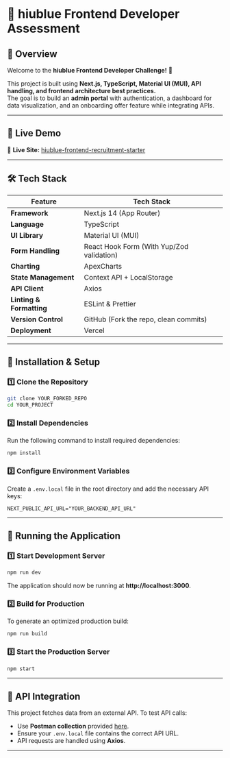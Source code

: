 # 🚀 hiublue Frontend Developer Assessment

## **📌 Overview**
Welcome to the **hiublue Frontend Developer Challenge!** 🎉  

This project is built using **Next.js, TypeScript, Material UI (MUI), API handling, and frontend architecture best practices.**  
The goal is to build an **admin portal** with authentication, a dashboard for data visualization, and an onboarding offer feature while integrating APIs.

---

## **📌 Live Demo**
🚀 **Live Site:** [hiublue-frontend-recruitment-starter](https://hiublue-frontend-recruitment-starter-livid.vercel.app/)  

---

## **🛠 Tech Stack**
| Feature               | Tech Stack |
|----------------------|-----------|
| **Framework**        | Next.js 14 (App Router) |
| **Language**         | TypeScript |
| **UI Library**       | Material UI (MUI) |
| **Form Handling**    | React Hook Form (With Yup/Zod validation) |
| **Charting**         | ApexCharts |
| **State Management** | Context API + LocalStorage |
| **API Client**       | Axios |
| **Linting & Formatting** | ESLint & Prettier |
| **Version Control**  | GitHub (Fork the repo, clean commits) |
| **Deployment**       | Vercel |

---

## **📌 Installation & Setup**
### **1️⃣ Clone the Repository**
```bash
git clone YOUR_FORKED_REPO
cd YOUR_PROJECT
```

### **2️⃣ Install Dependencies**
Run the following command to install required dependencies:
```bash
npm install
```

### **3️⃣ Configure Environment Variables**
Create a `.env.local` file in the root directory and add the necessary API keys:
```env
NEXT_PUBLIC_API_URL="YOUR_BACKEND_API_URL"
```

---

## **🚀 Running the Application**
### **1️⃣ Start Development Server**
```bash
npm run dev
```
The application should now be running at **http://localhost:3000**.

### **2️⃣ Build for Production**
To generate an optimized production build:
```bash
npm run build
```

### **3️⃣ Start the Production Server**
```bash
npm start
```

---

## **📡 API Integration**
This project fetches data from an external API. To test API calls:

- Use **Postman collection** provided [here](https://documenter.getpostman.com/view/8605001/2sAYXFiHWQ).
- Ensure your `.env.local` file contains the correct API URL.
- API requests are handled using **Axios**.

---
